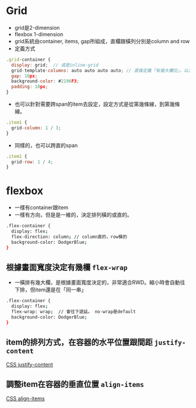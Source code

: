 # Grid

- grid是2-dimension
- flexbox 1-dimension
- grid系統由container, items, gap所組成，直欄跟橫列分別是column and row
- 定義方式

```jsx
.grid-container {
  display: grid;  // 或是inline-grid
  grid-template-columns: auto auto auto auto; // 直接定義「有幾大欄位」，以及寬度。
  gap: 10px;
  background-color: #2196F3;
  padding: 10px;
}
```

- 也可以針對需要跨span的item去設定，設定方式是從第幾條線，到第幾條線。

```jsx
.item1 {
  grid-column: 1 / 3;
}
```

- 同樣的，也可以跨直的span

```jsx
.item1 {
  grid-row: 1 / 4;
}
```

# flexbox

- 一樣有container跟item
- 一樣有方向，但是是一維的，決定排列橫的或直的。

```bash
.flex-container {
  display: flex;
  flex-direction: column; // column直的，row橫的
  background-color: DodgerBlue;
}
```

## 根據畫面寬度決定有幾欄  `flex-wrap`

- 一橫排有幾大欄，是根據畫面寬度決定的，非常適合RWD。縮小時會自動往下排，但item還是在「同一串」

```bash
.flex-container {
  display: flex;
  flex-wrap: wrap;  // 會往下遞延。 no-wrap是default
  background-color: DodgerBlue;
}
```

## item的排列方式，在容器的水平位置跟間距 `justify-content`

[CSS justify-content](https://www.w3schools.com/cssref/playdemo.php?filename=playcss_justify-content&preval=flex-start)

## 調整item在容器的垂直位置 `align-items`

[CSS align-items](https://www.w3schools.com/cssref/playdemo.php?filename=playcss_align-items&preval=stretch)

